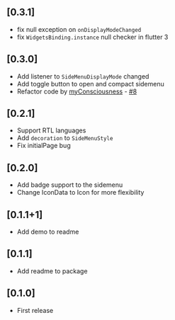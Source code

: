 ## [0.3.1]
* fix null exception on `onDisplayModeChanged`
* fix `WidgetsBinding.instance` null checker in flutter 3

## [0.3.0]
* Add listener to `SideMenuDisplayMode` changed
* Add toggle button to open and compact sidemenu
* Refactor code by [myConsciousness](https://github.com/myConsciousness) - [#8](https://github.com/Jamalianpour/easy_sidemenu/pull/8)

## [0.2.1]
* Support RTL languages
* Add `decoration` to `SideMenuStyle`
* Fix initialPage bug

## [0.2.0]
* Add badge support to the sidemenu
* Change IconData to Icon for more flexibility

## [0.1.1+1]
* Add demo to readme

## [0.1.1]
* Add readme to package

## [0.1.0] 
* First release